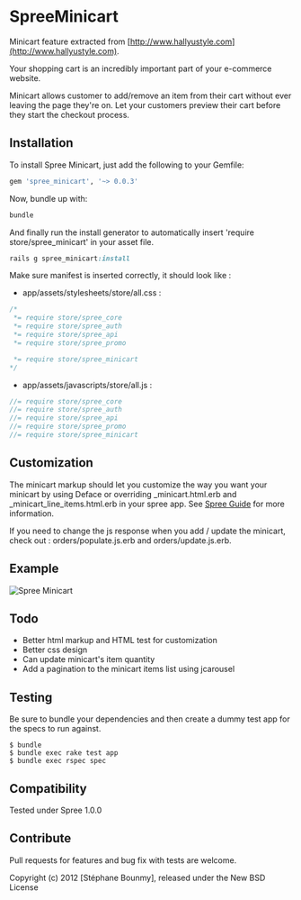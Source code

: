 SpreeMinicart
=============

Minicart feature extracted from [http://www.hallyustyle.com](http://www.hallyustyle.com).

Your shopping cart is an incredibly important part of your e-commerce website.

Minicart allows customer to add/remove an item from their cart without ever leaving the page they're on.
Let your customers preview their cart before they start the checkout process.

Installation
------------

To install Spree Minicart, just add the following to your Gemfile:

```ruby
gem 'spree_minicart', '~> 0.0.3'
```

Now, bundle up with:

```ruby
bundle
```

And finally run the install generator to automatically insert 'require store/spree_minicart' in your asset file.

```ruby
rails g spree_minicart:install
```

Make sure manifest is inserted correctly, it should look like :

- app/assets/stylesheets/store/all.css :

```css
/*
 *= require store/spree_core
 *= require store/spree_auth
 *= require store/spree_api
 *= require store/spree_promo

 *= require store/spree_minicart
*/
```

- app/assets/javascripts/store/all.js :

```javascript
//= require store/spree_core
//= require store/spree_auth
//= require store/spree_api
//= require store/spree_promo
//= require store/spree_minicart
```

Customization
-------------

The minicart markup should let you customize the way you want your minicart by using Deface or overriding _minicart.html.erb and _minicart_line_items.html.erb in your spree app.
See [Spree Guide](http://guides.spreecommerce.com/view_customization.html) for more information.

If you need to change the js response when you add / update the minicart, check out : orders/populate.js.erb and orders/update.js.erb.

Example
-------

![Spree Minicart](http://i41.tinypic.com/2n8zszs.png)

Todo
-------

- Better html markup and HTML test for customization
- Better css design
- Can update minicart's item quantity
- Add a pagination to the minicart items list using jcarousel

Testing
-------

Be sure to bundle your dependencies and then create a dummy test app for the specs to run against.

    $ bundle
    $ bundle exec rake test app
    $ bundle exec rspec spec

Compatibility
------------

Tested under Spree 1.0.0

Contribute
----------

Pull requests for features and bug fix with tests are welcome.

Copyright (c) 2012 [Stéphane Bounmy], released under the New BSD License
